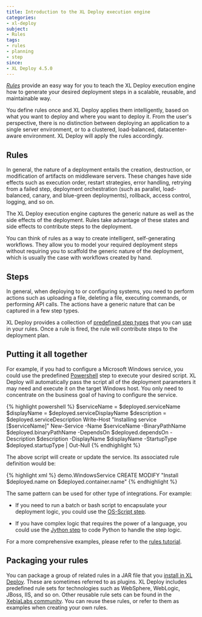 ```yaml
---
title: Introduction to the XL Deploy execution engine
categories:
- xl-deploy
subject:
- Rules
tags:
- rules
- planning
- step
since:
- XL Deploy 4.5.0
---
```


[*Rules*](/xl-deploy/concept/getting-started-with-xl-deploy-rules.html) provide an easy way for you to teach the XL Deploy execution engine how to generate your desired deployment steps in a scalable, reusable, and maintainable way.

You define rules once and XL Deploy applies them intelligently, based on what you want to deploy and where you want to deploy it. From the user's perspective, there is no distinction between deploying an application to a single server environment, or to a clustered, load-balanced, datacenter-aware environment. XL Deploy will apply the rules accordingly.

## Rules

In general, the nature of a deployment entails the creation, destruction, or modification of artifacts on middleware servers. These changes have side effects such as execution order, restart strategies, error handling, retrying from a failed step, deployment orchestration (such as parallel, load-balanced, canary, and blue-green deployments), rollback, access control, logging, and so on.

The XL Deploy execution engine captures the generic nature as well as the side effects of the deployment. Rules take advantage of these states and side effects to contribute steps to the deployment.

You can think of rules as a way to create intelligent, self-generating workflows. They allow you to model your required deployment steps without requiring you to scaffold the generic nature of the deployment, which is usually the case with workflows created by hand.

## Steps

In general, when deploying to or configuring systems, you need to perform actions such as uploading a file, deleting a file, executing commands, or performing API calls. The actions have a generic nature that can be captured in a few step types.

XL Deploy provides a collection of [predefined step types](/xl-deploy/6.0.x/referencesteps.html) that you can [use](/xl-deploy/how-to/use-a-predefined-step-in-a-rule.html) in your rules. Once a rule is fired, the rule will contribute steps to the deployment plan.

## Putting it all together

For example, if you had to configure a Microsoft Windows service, you could use the predefined [Powershell](/xl-deploy/6.0.x/referencesteps.html#powershell) step to execute your desired script. XL Deploy will automatically pass the script all of the deployment parameters it may need and execute it on the target Windows host. You only need to concentrate on the business goal of having to configure the service.

{% highlight powershell %}
$serviceName = $deployed.serviceName
$displayName = $deployed.serviceDisplayName
$description = $deployed.serviceDescription
Write-Host "Installing service [$serviceName]"
New-Service -Name $serviceName -BinaryPathName $deployed.binaryPathName -DependsOn $deployed.dependsOn -Description $description -DisplayName $displayName -StartupType $deployed.startupType | Out-Null
{% endhighlight %}

The above script will create or update the service. Its associated rule definition would be:

{% highlight xml %}
<rule name="sample.InstallService" scope="deployed">
    <conditions>
        <type>demo.WindowsService</type>
        <operation>CREATE</operation>
        <operation>MODIFY</operation>
    </conditions>
    <steps>
        <powershell>
            <description expression="true">"Install $deployed.name on $deployed.container.name"</description>
            <script>sample/windows/install_service.ps1</script>
        </powershell>
    </steps>
</rule>
{% endhighlight %}

The same pattern can be used for other type of integrations. For example:

* If you need to run a batch or bash script to encapsulate your deployment logic, you could use the [OS-Script step](/xl-deploy/6.0.x/referencesteps.html#os-script).

* If you have complex logic that requires the power of a language, you could use the [Jython step](/xl-deploy/6.0.x/referencesteps.html#jython) to code Python to handle the step logic.

For a more comprehensive examples, please refer to the [rules tutorial](https://docs.xebialabs.com/xl-deploy/how-to/xl-deploy-rules-tutorial.html).

## Packaging your rules

You can package a group of related rules in a JAR file that you [install in XL Deploy](/xl-deploy/how-to/install-or-remove-xl-deploy-plugins.html#install-a-plugin). These are sometimes referred to as plugins. XL Deploy includes predefined rule sets for technologies such as WebSphere, WebLogic, JBoss, IIS, and so on. Other reusable rule sets can be found in the [XebiaLabs community](https://www.github.com/xebialabs-community). You can reuse these rules, or refer to them as examples when creating your own rules.
